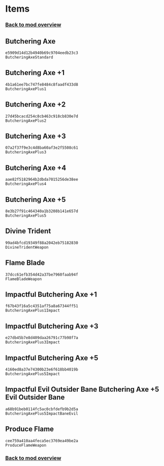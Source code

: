 # Items

### [Back to mod overview](./README.md)

## Butchering Axe



`e5909d14d12b4940b69c9704eedb23c3`  
`ButcheringAxeStandard`  

## Butchering Axe +1



`4b1a61ee7bc747fe8484c8faadf433d8`  
`ButcheringAxePlus1`  

## Butchering Axe +2



`27d45bcacd254c8cb463c918cb830e7d`  
`ButcheringAxePlus2`  

## Butchering Axe +3



`07a2f37f9e3c4d8ba60af3e2f5508c61`  
`ButcheringAxePlus3`  

## Butchering Axe +4



`aae82f5182964b2dbda7015256de38ee`  
`ButcheringAxePlus4`  

## Butchering Axe +5



`8e3b27f91c464340a1b3208b141e657d`  
`ButcheringAxePlus5`  

## Divine Trident



`99ad4bfcd19349f88a2042eb75182830`  
`DivineTridentWeapon`  

## Flame Blade



`37dcc61efb354d42a37be7960faab94f`  
`FlameBladeWeapon`  

## Impactful Butchering Axe +1



`f67b43f16a5c4351af75a8a67344ff51`  
`ButcheringAxePlus1Impact`  

## Impactful Butchering Axe +3



`e27db45b7e8d409daa26791c77b98f7a`  
`ButcheringAxePlus3Impact`  

## Impactful Butchering Axe +5



`4160ed8a37e74300b23e6f618bb4019b`  
`ButcheringAxePlus5Impact`  

## Impactful Evil Outsider Bane Butchering Axe +5 Evil Outsider Bane



`a68b91beb0114fc5ac0cbfdefb9b2d5a`  
`ButcheringAxePlus5ImpactBaneEvil`  

## Produce Flame



`cee759a410aa4feca5ec3769ea49be2a`  
`ProduceFlameWeapon`  


### [Back to mod overview](./README.md)
